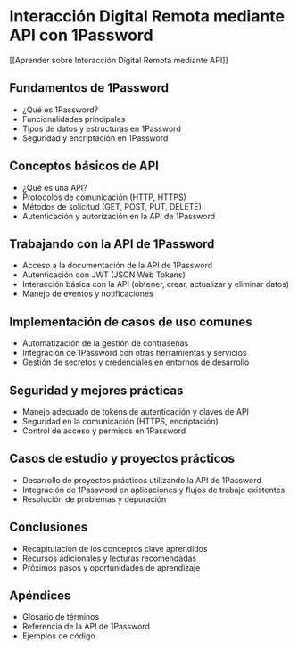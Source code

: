 # Interacción Digital Remota mediante API con 1Password

[[Aprender sobre Interacción Digital Remota mediante API]]

## Fundamentos de 1Password
- ¿Qué es 1Password?
- Funcionalidades principales
- Tipos de datos y estructuras en 1Password
- Seguridad y encriptación en 1Password

## Conceptos básicos de API
- ¿Qué es una API?
- Protocolos de comunicación (HTTP, HTTPS)
- Métodos de solicitud (GET, POST, PUT, DELETE)
- Autenticación y autorización en la API de 1Password

## Trabajando con la API de 1Password
- Acceso a la documentación de la API de 1Password
- Autenticación con JWT (JSON Web Tokens)
- Interacción básica con la API (obtener, crear, actualizar y eliminar datos)
- Manejo de eventos y notificaciones

## Implementación de casos de uso comunes
- Automatización de la gestión de contraseñas
- Integración de 1Password con otras herramientas y servicios
- Gestión de secretos y credenciales en entornos de desarrollo

## Seguridad y mejores prácticas
- Manejo adecuado de tokens de autenticación y claves de API
- Seguridad en la comunicación (HTTPS, encriptación)
- Control de acceso y permisos en 1Password

## Casos de estudio y proyectos prácticos
- Desarrollo de proyectos prácticos utilizando la API de 1Password
- Integración de 1Password en aplicaciones y flujos de trabajo existentes
- Resolución de problemas y depuración

## Conclusiones
- Recapitulación de los conceptos clave aprendidos
- Recursos adicionales y lecturas recomendadas
- Próximos pasos y oportunidades de aprendizaje

## Apéndices
- Glosario de términos
- Referencia de la API de 1Password
- Ejemplos de código
